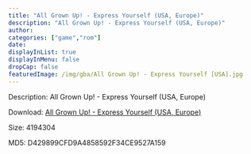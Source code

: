 ```yaml
---
title: "All Grown Up! - Express Yourself (USA, Europe)"
description: "All Grown Up! - Express Yourself (USA, Europe)"
author: 
categories: ["game","rom"]
date: 
displayInList: true
displayInMenu: false
dropCap: false
featuredImage: /img/gba/All Grown Up! - Express Yourself [USA].jpg
---
```


Description: All Grown Up! - Express Yourself (USA, Europe)

Download: <a style="text-decoration:underline;" href="https://mega.nz/#!mLIE0YjJ!GF67WoTYbli-IZ8PebCI2C1o_GRAM8XR1FtdqSx9vrs" target = "_blank" rel = "nofollow" > All Grown Up! - Express Yourself (USA, Europe)</a>

Size: 4194304

MD5: D429899CFD9A4858592F34CE9527A159

